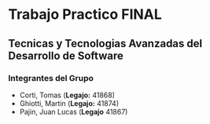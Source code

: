 # Trabajo Practico FINAL
## Tecnicas y Tecnologias Avanzadas del Desarrollo de Software
### Integrantes del Grupo
* Corti, Tomas (__Legajo:__ 41868)
* Ghiotti, Martin (__Legajo:__ 41874)
* Pajin, Juan Lucas (__Legajo__ 41867)